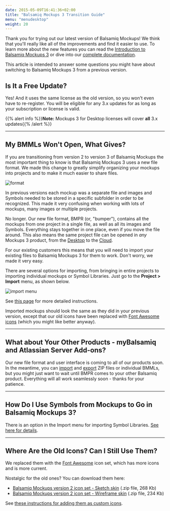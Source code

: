 ```yaml
---
date: 2015-05-09T16:41:36+02:00
title: "Balsamiq Mockups 3 Transition Guide"
menu: "menudesktop"
weight: 20
---
```


Thank you for trying out our latest version of Balsamiq Mockups! We think that you'll really like all of the improvements and find it easier to use. To learn more about the new features you can read the [Introduction to Balsamiq Mockups 3](/editor/b3/intro/) or dive into our [complete documentation](/editor/b3/).

This article is intended to answer some questions you might have about switching to Balsamiq Mockups 3 from a previous version.

## Is It a Free Update?

Yes! And it uses the same license as the old version, so you won't even have to re-register. You will be eligible for any 3.x updates for as long as your subscription or license is valid.

{{% alert info %}}**Note:** Mockups 3 for Desktop licenses will cover **all** 3.x updates{{% /alert %}}

* * *

## My BMMLs Won't Open, What Gives?

If you are transitioning from version 2 to version 3 of Balsamiq Mockups the most important thing to know is that Balsamiq Mockups 3 uses a new file format. We made this change to greatly simplify organizing your mockups into projects and to make it much easier to share files.

![format](//media.balsamiq.com/img/support/docs/m4d/b3/migration.png)

In previous versions each mockup was a separate file and images and Symbols needed to be stored in a specific subfolder in order to be recognized. This made it very confusing when working with lots of mockups, many images or multiple projects.

No longer. Our new file format, BMPR (or, "bumper"), contains all the mockups from one project in a single file, as well as all its images and Symbols. Everything stays together in one place, even if you move the file around. This also means the same project file can be opened in *any* Mockups 3 product, from the [Desktop](https://www.balsamiq.com/products/mockups) to the [Cloud](https://balsamiq.com/products/mockups/mybalsamiq/).

For our existing customers this means that you will need to import your existing files to Balsamiq Mockups 3 for them to work. Don't worry, we made it very easy.

There are several options for importing, from bringing in entire projects to importing individual mockups or Symbol Libraries. Just go to the **Project > Import** menu, as shown below.

![import menu](//media.balsamiq.com/img/support/docs/m4d/b3/import.png)

See [this page](/desktop/importing/#importing-mockups-from-a-previous-version-bmml-files) for more detailed instructions.

Imported mockups should look the same as they did in your previous version, except that our old icons have been replaced with [Font Awesome icons](/editor/b3/icons/) (which you might like better anyway).

* * *

## What about Your Other Products - myBalsamiq and Atlassian Server Add-ons?

Our new file format and user interface is coming to all of our products soon. In the meantime, you can [import](/editor/b3/importing/) and [export](/desktop/exporting/#exporting-for-use-in-a-previous-version) ZIP files or individual BMMLs, but you might just want to wait until BMPR comes to your other Balsamiq product. Everything will all work seamlessly soon - thanks for your patience.

* * *

## How Do I Use Symbols from Mockups to Go in Balsamiq Mockups 3?

There is an option in the Import menu for importing Symbol Libraries. [See here for details](/editor/b3/importing/#importing-symbols).

* * *

## Where Are the Old Icons? Can I Still Use Them?

We replaced them with the [Font Awesome](/editor/b3/icons/) icon set, which has more icons and is more current.

Nostalgic for the old ones? You can download them here:

*   [Balsamiq Mockups version 2 icon set - Sketch skin](//media.balsamiq.com/files/balsamiq_2_icons_sketch.zip) (.zip file, 268 Kb)
*   [Balsamiq Mockups version 2 icon set - Wireframe skin](//media.balsamiq.com/files/balsamiq_2_icons_wireframe.zip) (.zip file, 234 Kb)

See [these instructions for adding them as custom icons](/desktop/icons/#using-an-existing-set-of-custom-icons).
